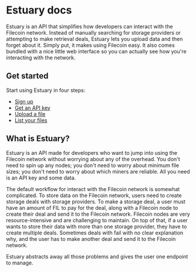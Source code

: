 # Estuary docs 

Estuary is an API that simplifies how developers can interact with the Filecoin network. Instead of manually searching for storage providers or attempting to make retrieval deals, Estuary lets you upload data and then forget about it. Simply put, it makes using Filecoin easy. It also comes bundled with a nice little web interface so you can actually see how you're interacting with the network.

## Get started

Start using Estuary in four steps:

- [Sign up](./get-invite-key)
- [Get an API key](./tutorial-get-an-api-key)
- [Upload a file](./tutorial-uploading-your-first-file)
- [List your files](./tutorial-listing-your-files)

## What is Estuary?

Estuary is an API made for developers who want to jump into using the Filecoin network without worrying about any of the overhead. You don't need to spin up any nodes; you don't need to worry about minimum file sizes; you don't need to worry about which miners are reliable. All you need is an API key and some data.

The default workflow for interact with the Filecoin network is somewhat complicated. To store data on the Filecoin network, users need to create storage deals with storage providers. To make a storage deal, a user must have an amount of FIL to pay for the deal, along with a Filecoin node to create their deal and send it to the Filecoin network. Filecoin nodes are very resource-intensive and are challenging to maintain. On top of that, if a user wants to store their data with more than one storage provider, they have to create multiple deals. Sometimes deals with fail with no clear explanation why, and the user has to make another deal and send it to the Filecoin network.

Estuary abstracts away all those problems and gives the user one endpoint to manage.

